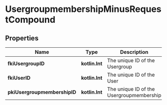 
# UsergroupmembershipMinusRequestCompound

## Properties
Name | Type | Description | Notes
------------ | ------------- | ------------- | -------------
**fkiUsergroupID** | **kotlin.Int** | The unique ID of the Usergroup | 
**fkiUserID** | **kotlin.Int** | The unique ID of the User | 
**pkiUsergroupmembershipID** | **kotlin.Int** | The unique ID of the Usergroupmembership |  [optional]



